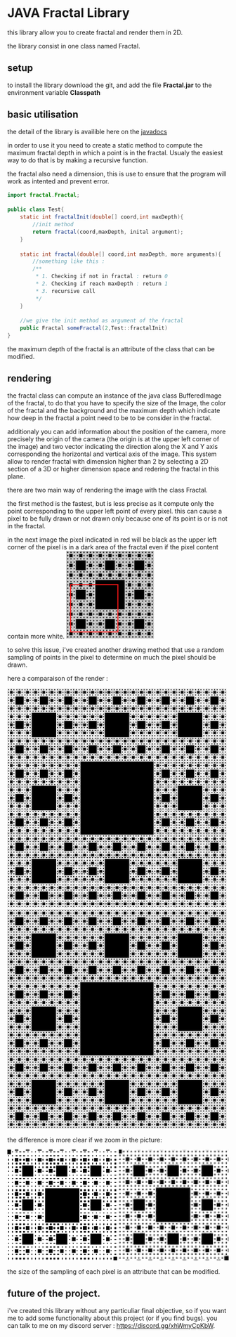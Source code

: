 # JAVA Fractal Library

this library allow you to create fractal and render them in 2D.

the library consist in one class named Fractal.

## setup

to install the library download the git, and add the file **Fractal.jar** to the environment variable **Classpath**

## basic utilisation

the detail of the library is availible here on the [javadocs](https://physicdev.github.io/Fractal/)

in order to use it you need to create a static method to compute the maximum fractal depth in which a point is in the fractal. Usualy the easiest way to do that is by making a recursive function.

the fractal also need a dimension, this is use to ensure that the program will work as intented and prevent error.

```java
import fractal.Fractal;

public class Test{
    static int fractalInit(double[] coord,int maxDepth){
        //init method
        return fractal(coord,maxDepth, inital argument);
    }

    static int fractal(double[] coord,int maxDepth, more arguments){
        //something like this :
        /**
         * 1. Checking if not in fractal : return 0
         * 2. Checking if reach maxDepth : return 1
         * 3. recursive call 
         */
    }

    //we give the init method as argument of the fractal
    public Fractal someFractal(2,Test::fractalInit)
}
```

the maximum depth of the fractal is an attribute of the class that can be modified.

## rendering

the fractal class can compute an instance of the java class BufferedImage of the fractal, to do that you have to specify the size of the Image, the color of the fractal and the background and the maximum depth which indicate how deep in the fractal a point need to be to be consider in the fractal.

additionaly you can add information about the position of the camera, more precisely the origin of the camera (the origin is at the upper left corner of the image) and two vector indicating the direction along the X and Y axis corresponding the horizontal and vertical axis of the image. This system allow to render fractal with dimension higher than 2 by selecting a 2D section of a 3D or higher dimension space and redering the fractal in this plane.

there are two main way of rendering the image with the class Fractal.

the first method is the fastest, but is less precise as it compute only the point corresponding to the upper left point of every pixel. this can cause a pixel to be fully drawn or not drawn only because one of its point is or is not in the fractal.

in the next image the pixel indicated in red will be black as  the upper left corner of the pixel is in a dark area of the fractal even if the pixel content contain more white.
<img src="images/schemaPix.png" alt="image" width="200" height="auto" margin="auto">

to solve this issue, i've created another drawing method that use a random sampling of points in the pixel to determine on much the pixel should be drawn.

here a comparaison of the render :

<img src="images/Menger_unprecise_.png" alt="image" width="500" height="auto" margin="auto">
<img src="images/Menger_precise_.png" alt="image" width="500" height="auto" margin="auto">

the difference is more clear if we zoom in the picture:

<img src="images/Menger_unprecise_zoom.png" alt="image" width="250" height="auto" margin="auto">
<img src="images/Menger_precise_zoom.png" alt="image" width="250" height="auto" margin="auto">

the size of the sampling of each pixel is an attribute that can be modified.

## future of the project.

i've created this library without any particuliar final objective, so if you want me to add some functionality about this project (or if you find bugs). you can talk to me on my discord server : https://discord.gg/xhWmyCpKbW.

